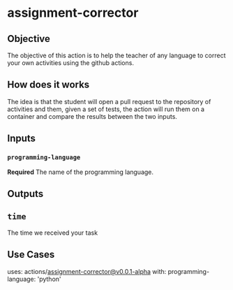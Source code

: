 # assignment-corrector

## Objective

The objective of this action is to help the teacher of any language to correct your own activities using the github actions.

## How does it works

The idea is that the student will open a pull request to the repository of activities and them, given a set of tests, the action will run them on a container and compare the results between the two inputs.

## Inputs

### `programming-language`

**Required** The name of the programming language.

## Outputs

## `time`

The time we received your task

## Use Cases

uses: actions/assignment-corrector@v0.0.1-alpha
with:
    programming-language: 'python'
